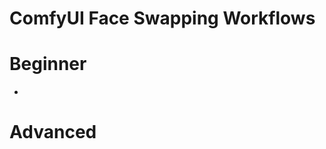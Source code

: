 # ComfyUI Face Swapping Workflows

# Beginner
* <a href="two-faces.json"><img href="assets/two-faces.jpg"></a>


# Advanced
